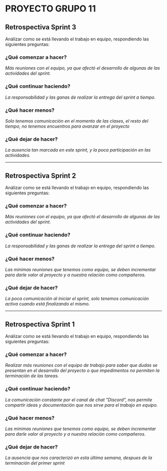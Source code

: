 # PROYECTO GRUPO 11

## Retrospectiva Sprint 3
Análizar como se está llevando el trabajo en equipo, respondiendo las siguientes preguntas:&nbsp; 

### ¿Qué comenzar a hacer?
*Más reuniones con el equipo, ya que afectó el desarrollo de algunas de las actividades del sprint.*&nbsp; 

### ¿Qué continuar haciendo?
*La responsabilidad y las ganas de realizar la entrega del sprint a tiempo.*&nbsp; 

### ¿Qué hacer menos?
*Solo tenemos comunicación en el momento de las clases, el resto del tiempo, no tenemos encuentros para avanzar en el proyecto*&nbsp; 

### ¿Qué dejar de hacer?
*La ausencia tan marcada en este sprint, y la poca participación en las actividades.*&nbsp; 

---

## Retrospectiva Sprint 2
Análizar como se está llevando el trabajo en equipo, respondiendo las siguientes preguntas:&nbsp; 

### ¿Qué comenzar a hacer?
*Más reuniones con el equipo, ya que afectó el desarrollo de algunas de las actividades del sprint.*&nbsp; 

### ¿Qué continuar haciendo?
*La responsabilidad y las ganas de realizar la entrega del sprint a tiempo.*&nbsp; 

### ¿Qué hacer menos?
*Las mínimas reuniones que tenemos como equipo, se deben incrementar para darle valor al proyecto y a nuestra relación como compañeros.*&nbsp; 

### ¿Qué dejar de hacer?
*La poca comunicación al iniciar el sprint, solo tenemos comunicación activa cuando está finalizando el mismo.*&nbsp; 

---

## Retrospectiva Sprint 1
Análizar como se está llevando el trabajo en equipo, respondiendo las siguientes preguntas:&nbsp; 

### ¿Qué comenzar a hacer?
*Realizar más reuniones con el equipo de trabajo para saber que dudas se presentan en el desarrollo del proyecto o que impedimentos no permiten la terminación de las tareas.*&nbsp; 

### ¿Qué continuar haciendo?
*La comunicación constante por el canal de chat "Discord", nos permite compartir ideas y documentación que nos sirve para el trabajo en equipo.*&nbsp; 

### ¿Qué hacer menos?
*Las mínimas reuniones que tenemos como equipo, se deben incrementar para darle valor al proyecto y a nuestra relación como compañeros.*&nbsp; 

### ¿Qué dejar de hacer?
*La ausencia que nos caracterizó en esta última semana, despues de la terminación del primer sprint*&nbsp; 
